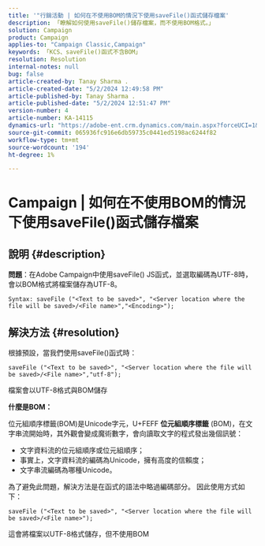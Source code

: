 ```yaml
---
title: '"行銷活動 | 如何在不使用BOM的情況下使用saveFile()函式儲存檔案'
description: 「瞭解如何使用saveFile()儲存檔案，而不使用BOM格式。」
solution: Campaign
product: Campaign
applies-to: "Campaign Classic,Campaign"
keywords: 「KCS、saveFile()函式不含BOM」
resolution: Resolution
internal-notes: null
bug: false
article-created-by: Tanay Sharma .
article-created-date: "5/2/2024 12:49:58 PM"
article-published-by: Tanay Sharma .
article-published-date: "5/2/2024 12:51:47 PM"
version-number: 4
article-number: KA-14115
dynamics-url: "https://adobe-ent.crm.dynamics.com/main.aspx?forceUCI=1&pagetype=entityrecord&etn=knowledgearticle&id=6dcb1778-8208-ef11-9f8a-6045bd026dc7"
source-git-commit: 065936fc916e6db59735c0441ed5198ac6244f82
workflow-type: tm+mt
source-wordcount: '194'
ht-degree: 1%

---
```


# Campaign | 如何在不使用BOM的情況下使用saveFile()函式儲存檔案

## 說明 {#description}


<b>問題</b>：在Adobe Campaign中使用saveFile() JS函式，並選取編碼為UTF-8時，會以BOM格式將檔案儲存為UTF-8。


```
Syntax: saveFile ("<Text to be saved>", "<Server location where the file will be saved>/<File name>","<Encoding>");
```



## 解決方法 {#resolution}


根據預設，當我們使用saveFile()函式時：


```
saveFile ("<Text to be saved>", "<Server location where the file will be saved>/<File name>","utf-8");
```


檔案會以UTF-8格式與BOM儲存

<b>什麼是BOM： </b>

位元組順序標籤(BOM)是Unicode字元，U+FEFF <b>位元組順序標籤</b> (BOM)，在文字串流開始時，其外觀會變成魔術數字，會向讀取文字的程式發出幾個訊號：

- 文字資料流的位元組順序或位元組順序；
- 事實上，文字資料流的編碼為Unicode，擁有高度的信賴度；
- 文字串流編碼為哪種Unicode。


為了避免此問題，解決方法是在函式的語法中略過編碼部分。 因此使用方式如下：


```
saveFile ("<Text to be saved>", "<Server location where the file will be saved>/<File name>");
```


這會將檔案以UTF-8格式儲存，但不使用BOM
